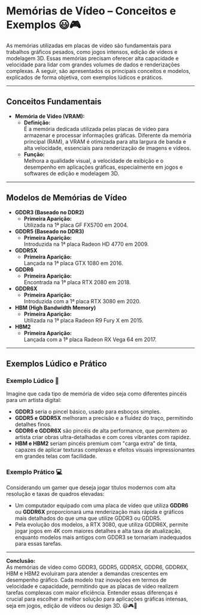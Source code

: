 # Memórias de Vídeo – Conceitos e Exemplos 😃🎮

As memórias utilizadas em placas de vídeo são fundamentais para trabalhos gráficos pesados, como jogos intensos, edição de vídeos e modelagem 3D. Essas memórias precisam oferecer alta capacidade e velocidade para lidar com grandes volumes de dados e renderizações complexas. A seguir, são apresentados os principais conceitos e modelos, explicados de forma objetiva, com exemplos lúdicos e práticos.

---

## Conceitos Fundamentais

- **Memória de Vídeo (VRAM):**  
  - **Definição:**  
    É a memória dedicada utilizada pelas placas de vídeo para armazenar e processar informações gráficas. Diferente da memória principal (RAM), a VRAM é otimizada para alta largura de banda e alta velocidade, essenciais para renderização de imagens e vídeos.
  - **Função:**  
    Melhora a qualidade visual, a velocidade de exibição e o desempenho em aplicações gráficas, especialmente em jogos e softwares de edição e modelagem 3D.

---

## Modelos de Memórias de Vídeo

- **GDDR3 (Baseado no DDR2)**  
  - **Primeira Aparição:**  
    Utilizada na 1ª placa GF FX5700 em 2004.
- **GDDR5 (Baseado no DDR3)**  
  - **Primeira Aparição:**  
    Introduzida na 1ª placa Radeon HD 4770 em 2009.
- **GDDR5X**  
  - **Primeira Aparição:**  
    Lançada na 1ª placa GTX 1080 em 2016.
- **GDDR6**  
  - **Primeira Aparição:**  
    Encontrada na 1ª placa RTX 2080 em 2018.
- **GDDR6X**  
  - **Primeira Aparição:**  
    Introduzida com a 1ª placa RTX 3080 em 2020.
- **HBM (High Bandwidth Memory)**  
  - **Primeira Aparição:**  
    Utilizada na 1ª placa Radeon R9 Fury X em 2015.
- **HBM2**  
  - **Primeira Aparição:**  
    Lançada com a 1ª placa Radeon RX Vega 64 em 2017.

---

## Exemplos Lúdico e Prático

### Exemplo Lúdico 🎨  
Imagine que cada tipo de memória de vídeo seja como diferentes pincéis para um artista digital:  
- **GDDR3** seria o pincel básico, usado para esboços simples.  
- **GDDR5 e GDDR5X** melhoram a precisão e a fluidez do traço, permitindo detalhes finos.  
- **GDDR6 e GDDR6X** são pincéis de alta performance, que permitem ao artista criar obras ultra-detalhadas e com cores vibrantes com rapidez.  
- **HBM e HBM2** seriam pincéis premium com "carga extra" de tinta, capazes de aplicar texturas complexas e efeitos visuais impressionantes em grandes telas com facilidade.

### Exemplo Prático 💻  
Considerando um gamer que deseja jogar títulos modernos com alta resolução e taxas de quadros elevadas:  
- Um computador equipado com uma placa de vídeo que utiliza **GDDR6** ou **GDDR6X** proporcionará uma renderização mais rápida e gráficos mais detalhados do que uma que utilize GDDR3 ou GDDR5.  
- Pela evolução dos modelos, a RTX 3080, que utiliza GDDR6X, permite jogar jogos em 4K com maiores detalhes e alta taxa de atualização, enquanto modelos mais antigos com GDDR3 se tornariam inadequados para essas tarefas.

---

**Conclusão:**  
As memórias de vídeo como GDDR3, GDDR5, GDDR5X, GDDR6, GDDR6X, HBM e HBM2 evoluíram para atender a demandas crescentes em desempenho gráfico. Cada modelo traz inovações em termos de velocidade e capacidade, permitindo que as placas de vídeo realizem tarefas complexas com maior eficiência. Entender essas diferenças é crucial para escolher a melhor solução para aplicações gráficas intensas, seja em jogos, edição de vídeos ou design 3D. 😃🎮🔧